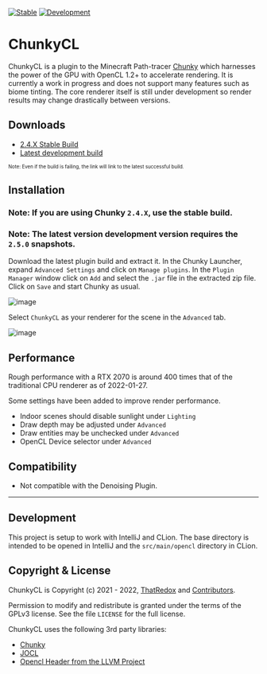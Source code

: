 [![Stable](https://github.com/alexhliu/ChunkyClPlugin/actions/workflows/stable.yml/badge.svg)](https://github.com/alexhliu/ChunkyClPlugin/actions/workflows/stable.yml)
[![Development](https://github.com/alexhliu/ChunkyClPlugin/actions/workflows/development.yml/badge.svg)](https://github.com/alexhliu/ChunkyClPlugin/actions/workflows/development.yml)


# ChunkyCL

ChunkyCL is a plugin to the Minecraft Path-tracer [Chunky](https://github.com/chunky-dev/chunky) which harnesses the power of the GPU with OpenCL 1.2+ to accelerate rendering.
It is currently a work in progress and does not support many features such as biome tinting. The core renderer itself is still under development
so render results may change drastically between versions.

## Downloads
* [2.4.X Stable Build](https://nightly.link/ThatRedox/ChunkyClPlugin/workflows/stable/master/ChunkyClPlugin.zip)
* [Latest development build](https://nightly.link/ThatRedox/ChunkyClPlugin/workflows/development/master/ChunkyClPlugin.zip)

<sub><sup>Note: Even if the build is failing, the link will link to the latest successful build. </sup></sub>

## Installation

### Note: If you are using Chunky `2.4.X`, use the stable build.
### Note: The latest version development version requires the `2.5.0` snapshots.
Download the latest plugin build and extract it. In the Chunky Launcher, expand `Advanced Settings` and click on `Manage plugins`. In the `Plugin Manager` window click on `Add` and select the `.jar` file in the extracted zip file. Click on `Save` and start Chunky as usual.

![image](https://user-images.githubusercontent.com/42661490/116319916-28ef2580-a76c-11eb-9f93-86d444a349fd.png)

Select `ChunkyCL` as your renderer for the scene in the `Advanced` tab.

![image](https://user-images.githubusercontent.com/42661490/122492084-fc040580-cf99-11eb-9b08-b166dc25db41.png)

## Performance

Rough performance with a RTX 2070 is around 400 times that of the traditional CPU renderer as of 2022-01-27.

Some settings have been added to improve render performance.
* Indoor scenes should disable sunlight under `Lighting`
* Draw depth may be adjusted under `Advanced`
* Draw entities may be unchecked under `Advanced`
* OpenCL Device selector under `Advanced`

## Compatibility

* Not compatible with the Denoising Plugin.

---

## Development
This project is setup to work with IntelliJ and CLion. The base directory is intended to be opened in IntelliJ and the `src/main/opencl` directory in CLion.

## Copyright & License
ChunkyCL is Copyright (c) 2021 - 2022, [ThatRedox](https://github.com/ThatRedox) and [Contributors](https://github.com/ThatRedox/ChunkyClPlugin/graphs/contributors).

Permission to modify and redistribute is granted under the terms of the GPLv3 license. See the file `LICENSE` for the full license.

ChunkyCL uses the following 3rd party libraries:
* [Chunky](https://github.com/chunky-dev/chunky/)
* [JOCL](http://www.jocl.org/)
* [Opencl Header from the LLVM Project](https://llvm.org)
